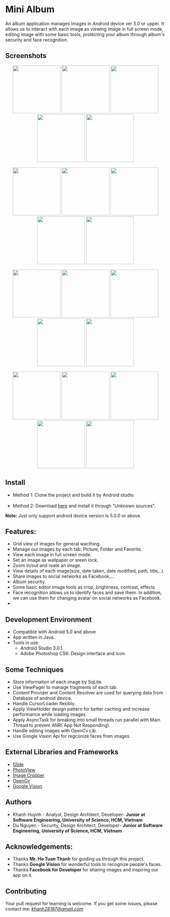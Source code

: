 # Mini Album

An album application manages images in Android device ver 5.0 or upper. It allows us to interact with each image as viewing image in full screen mode, editing image with some basic tools, protecting your album through album's security and face recognition.

## Screenshots
<p align="center">
<img  width="150px" src="https://user-images.githubusercontent.com/26139791/38722419-164162ae-3f28-11e8-89a9-8334b980de58.png">
<img  width="150px" src="https://user-images.githubusercontent.com/26139791/38722420-1672691c-3f28-11e8-9ab1-3adf9e0bab18.png">
<img width="150px" src="https://user-images.githubusercontent.com/26139791/38722421-16a4cc9a-3f28-11e8-8a07-7919deffda92.png">
<img  width="150px" src="https://user-images.githubusercontent.com/26139791/38722422-16d7d5ae-3f28-11e8-91c8-685b5c6bfcf1.png">
<img  width="150px" src="https://user-images.githubusercontent.com/26139791/38722423-17547dca-3f28-11e8-914b-d0e0065968b0.png">
</p>
<p align="center">
<img  width="150px" src="https://user-images.githubusercontent.com/26139791/38722424-1788ced6-3f28-11e8-92e6-0800be8a1bee.png">
<img  width="150px" src="https://user-images.githubusercontent.com/26139791/38722426-17c13122-3f28-11e8-8300-84c74e81cb56.png">
<img width="150px" src="https://user-images.githubusercontent.com/26139791/38722428-183a2320-3f28-11e8-80b8-c0603d9b4e79.png">
<img  width="150px" src="https://user-images.githubusercontent.com/26139791/38722429-186cfc50-3f28-11e8-8ce6-eff752a24d94.png">
<img  width="150px" src="https://user-images.githubusercontent.com/26139791/38722430-18a18d4e-3f28-11e8-92c0-e7a2b4e159c4.png">
</p>
<p align="center">
<img width="150px" src="https://user-images.githubusercontent.com/26139791/38722431-18d5f2dc-3f28-11e8-929d-9023c3d923f7.png">
<img  width="150px" src="https://user-images.githubusercontent.com/26139791/38722432-19073234-3f28-11e8-91a8-35d3c97037a4.png">
<img  width="150px" src="https://user-images.githubusercontent.com/26139791/38722433-1938d00a-3f28-11e8-9b61-69ca1694b36f.png">
<img  width="150px" src="https://user-images.githubusercontent.com/26139791/38722434-1968a9c4-3f28-11e8-8aaf-d08450942d72.png">
<img  width="150px" src="https://user-images.githubusercontent.com/26139791/38722435-19973366-3f28-11e8-8b21-1c0fe6644b27.png">
</p>
<p align="center">
<img  width="150px" src="https://user-images.githubusercontent.com/26139791/38722436-19cafad4-3f28-11e8-934d-d48ccd5236cc.png">
<img  width="150px" src="https://user-images.githubusercontent.com/26139791/38722438-1a287a88-3f28-11e8-9d02-6e9efd7d6823.png">
<img  width="150px" src="https://user-images.githubusercontent.com/26139791/38722438-1a287a88-3f28-11e8-9d02-6e9efd7d6823.png">
<img  width="150px" src="https://user-images.githubusercontent.com/26139791/38722440-1a8fa528-3f28-11e8-86d9-40137a913364.png">
<img  width="150px" src="https://user-images.githubusercontent.com/26139791/38722441-1ac010be-3f28-11e8-8180-8101406189bd.png">
</p>

## Install

<ul>
  <li>Method 1: Clone the project and build it by Android studio.</li>
  <li>Method 2: Download <a href="https://mega.nz/#F!Vqx1TDaC" >here</a> and install it through "Unknown sources".</li>
</ul>
<p><b>Note: </b>Just only support android device version is 5.0.0 or above.</p>

## Features:

<ul>
  <li>Grid view of images for general wacthing.</li>
  <li>Manage our images by each tab: Picture, Folder and Favorite.</li>
  <li>View each image in full screen mode.</li>
  <li>Set an image as wallpaper or sreen lock.</li>
  <li>Zoom in/out and roate an image.</li>
  <li>View details of each image(size, date taken, date modified, path, title,..).</li>
  <li>Share images to social networks as Facebook,...</li>
  <li>Album security.</li>
  <li>Some basic editor image tools as crop, brightness, contrast, effects</li>
  <li>Face recognition allows us to identify faces and save them. In addition, we can use them for changing avatar on social networks as Facebook.<li>
</ul>

## Development Environment
<ul>
  <li>Compatible with Android 5.0 and above</li>
  <li>App written in Java.</li>
  <li>Tools in use:
    <ul>
      <li>Android Studio 3.0.1</li>
      <li>Adobe Photoshop CS6: Design interface and icon.</li>
    </ul>
  </li>
</ul>

## Some Techniques

<ul>
  <li>Store information of each image by SqLite.</li>
  <li>Use ViewPager to manage fragments of each tab.</li>
  <li>Content Provider and Content Resolver are used for querying data from Database of android device.</li>
  <li>Handle CursorLoader flexibly.</li>
  <li>Apply ViewHolder design pattern for better caching and increase performance while loading images.</li>
  <li>Apply AsyncTask for breaking into small threads run parallel with Main Thread to prevent ANR( App Not Responding).</li>
  <li>Handle editing images with OpenCv Lib.</li>
  <li>Use Google Vision Api for regconize faces from images.</li>
</ul>

## External Libraries and Frameworks

<ul>
  <li><a href="https://github.com/bumptech/glide">Glide</a></li>
  <li><a href="https://github.com/chrisbanes/PhotoView">PhotoView</a></li>
  <li><a href="https://github.com/ArthurHub/Android-Image-Cropper">Image Cropper</a></li>
  <li><a href="https://blog.openshift.com/day-12-opencv-face-detection-for-java-developers/">OpenCv</a></li>
  <li><a href="https://developers.google.com/vision/">Google Vision</a></li>
</ul>

## Authors
<ul>
  <li>Khanh Huynh - Analyst, Design Architect, Developer- <b>Junior at Software Engineering, University of Science, HCM, Vietnam</b>
  </li>
  <li>Du Nguyen - Security, Design Architect, Developer- <b>Junior at Software Engineering, University of Science, HCM, Vietnam</b>
  </li>
</ul>

## Acknowledgements:

<ul>
  <li>Thanks <b>Mr. Ho Tuan Thanh</b> for guiding us through this project.</li>
  <li>Thanks <b>Google Vision</b> for wonderful tools to recognize people's faces.</li>
  <li>Thanks <b>Facebook for Developer </b> for sharing images and inspiring our app on it.</li>
</ul>

## Contributing

Your pull request for learning is welcome. If you get some issues, please contact me: <a href="mailto:khanh28197@gmail.com"><i>khanh28197@gmail.com</i> </a>

